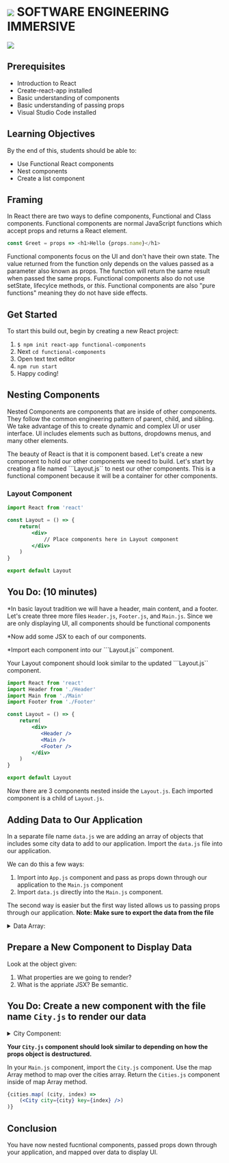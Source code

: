 # ![](https://ga-dash.s3.amazonaws.com/production/assets/logo-9f88ae6c9c3871690e33280fcf557f33.png)  SOFTWARE ENGINEERING IMMERSIVE

![](https://gph.is/2aQ0EOY)

## Prerequisites
- Introduction to React
- Create-react-app installed
- Basic understanding of components
- Basic understanding of passing props 
- Visual Studio Code installed

## Learning Objectives
By the end of this, students should be able to:
- Use Functional React components
- Nest components
- Create a list component

## Framing
In React there are two ways to define components, Functional and Class components. Functional components are normal JavaScript functions which accept props and returns a React element. 

```javascript
const Greet = props => <h1>Hello {props.name}</h1>
```
Functional components focus on the UI and don't have their own state. The value returned from the function only depends on the values passed as a parameter also known as props. The function will return the same result when passed the same props. Functional components also do not use setState, lifecylce methods, or *this*. Functional components are also "pure functions" meaning they do not have side effects. 

## Get Started

To start this build out, begin by creating a new React project: 

1. ```$ npm init react-app functional-components```
1. Next ```cd functional-components```
1. Open text text editor
1. ```npm run start```
1. Happy coding!

## Nesting Components

Nested Components are components that are inside of other components. They follow the common engineering pattern of parent, child, and sibling. We take advantage of this to create dynamic and complex UI or user interface. UI includes elements such as buttons, dropdowns menus, and many other elements. 

The beauty of React is that it is component based. Let's create a new component to hold our other components we need to build. Let's start by creating a file named ```Layout.js`` to nest our other components. This is a functional component because it will be a container for other components.

### Layout Component
```jsx
import React from 'react'

const Layout = () => {
    return(
        <div>
            // Place components here in Layout component
        </div>
    )
}

export default Layout
```
## You Do: (10 minutes)

*In basic layout tradition we will have a header, main content, and a footer. Let's create three more files ```Header.js```, ```Footer.js```, and ```Main.js```. Since we are only displaying UI, all components should be functional components

*Now add some JSX to each of our components.

*Import each component into our ```Layout.js`` component.

Your Layout component should look similar to the updated ```Layout.js`` component.

```jsx
import React from 'react'
import Header from './Header'
import Main from './Main'
import Footer from './Footer'

const Layout = () => {
    return(
        <div>
           <Header />
           <Main />
           <Footer />
        </div>
    )
}

export default Layout
```

Now there are 3 components nested inside the ```Layout.js```. Each imported component is a child of ```Layout.js```.

## Adding Data to Our Application

In a separate file name ```data.js``` we are adding an array of objects that includes some city data to add to our application. Import the ```data.js``` file into our application.

We can do this a few ways:
1. Import into ```App.js``` component and pass as props down through our application to the ```Main.js``` component
2. Import ```data.js``` directly into the ```Main.js``` component.

The second way is easier but the first way listed allows us to passing props through our application. **Note: Make sure to export the data from the file**

<details>
    <summary>Data Array:</summary>
    
```
const cities = [
    {
        country: 'China',
        population: 1403500365,
        capitol: 'Beijing',
        language: 'Chinese',
    },
    {
        country: 'Brazil',
        population: 205823665, 
        capitol: 'Brazilia',
        language: 'Portuguese',
    },
    {
        country: 'Egypt',
        population: 90120000,
        capitol: 'Cairo',
        language: 'Arabic',
    },
    {
        country: 'Spain',
        population: 46468102,
        capitol: 'Madrid',
        language: 'Spainish',
    }
]
```

</details>

## Prepare a New Component to Display Data

Look at the object given:
1. What properties are we going to render?
2. What is the appriate JSX? Be semantic.

## You Do: Create a new component with the file name ```City.js``` to render our data

<details>
    <summary>City Component:</summary>
    
```jsx
import React from 'react'

const City = (props) => {

    const { capitol, country, population, language } = props.city
    
    return(
       <div>
            <p>Capitol: {capitol}</p>
            <p>Country: {country}</p>
            <p>Population: {population}</p>
            <p>Language: {language}</p>
       </div>
    )
}

export default City
```

</details>



**Your ```City.js``` component should look similar to depending on how the props object is destructured.**

In your ```Main.js``` component, import the ```City.js``` component.  Use the map Array method to map over the cities array. Return the ```Cities.js``` component inside of map Array method.

```jsx
{cities.map( (city, index) => 
    (<City city={city} key={index} />)
)}
```
## Conclusion

You have now nested fucntional components, passed props down through your application, and mapped over data to display UI.



